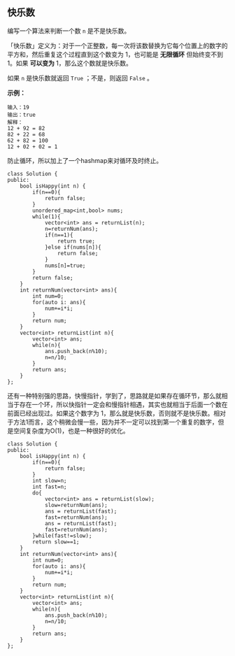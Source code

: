 ## 快乐数

编写一个算法来判断一个数 `n` 是不是快乐数。

「快乐数」定义为：对于一个正整数，每一次将该数替换为它每个位置上的数字的平方和，然后重复这个过程直到这个数变为 1，也可能是 **无限循环** 但始终变不到 1。如果 **可以变为** 1，那么这个数就是快乐数。

如果 `n` 是快乐数就返回 `True` ；不是，则返回 `False` 。

 

**示例：**

```
输入：19
输出：true
解释：
12 + 92 = 82
82 + 22 = 68
62 + 82 = 100
12 + 02 + 02 = 1
```

防止循环，所以加上了一个hashmap来对循环及时终止。

```
class Solution {
public:
    bool isHappy(int n) {
        if(n==0){
            return false;
        }
        unordered_map<int,bool> nums;
        while(1){
            vector<int> ans = returnList(n);
            n=returnNum(ans);
            if(n==1){
                return true;
            }else if(nums[n]){
                return false;
            }
            nums[n]=true;
        }
        return false;
    }
    int returnNum(vector<int> ans){
        int num=0;
        for(auto i: ans){
            num+=i*i;
        }
        return num;
    }
    vector<int> returnList(int n){
        vector<int> ans;
        while(n){
            ans.push_back(n%10);
            n=n/10;
        }
        return ans;
    }
};
```

还有一种特别强的思路，快慢指针，学到了，思路就是如果存在循环节，那么就相当于存在一个环，所以快指针一定会和慢指针相遇，其实也就相当于后面一个数在前面已经出现过。如果这个数字为 1，那么就是快乐数，否则就不是快乐数。相对于方法1而言，这个稍微会慢一些，因为并不一定可以找到第一个重复的数字，但是空间复杂度为O(1)，也是一种很好的优化。

```
class Solution {
public:
    bool isHappy(int n) {
        if(n==0){
            return false;
        }
        int slow=n;
        int fast=n;
        do{
            vector<int> ans = returnList(slow);
            slow=returnNum(ans);
            ans = returnList(fast);
            fast=returnNum(ans);
            ans = returnList(fast);
            fast=returnNum(ans);
        }while(fast!=slow);
        return slow==1;
    }
    int returnNum(vector<int> ans){
        int num=0;
        for(auto i: ans){
            num+=i*i;
        }
        return num;
    }
    vector<int> returnList(int n){
        vector<int> ans;
        while(n){
            ans.push_back(n%10);
            n=n/10;
        }
        return ans;
    }
};
```


